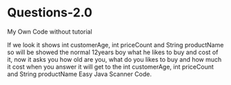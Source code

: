 # Questions-2.0
My Own Code without tutorial

If we look it shows int customerAge, int priceCount and String productName so will be showed the normal 12years boy what he likes to buy and cost of it,
now it asks you how old are you, what do you likes to buy and how much it cost when you answer it will get to the int customerAge, int priceCount and String productName
Easy Java Scanner Code.
